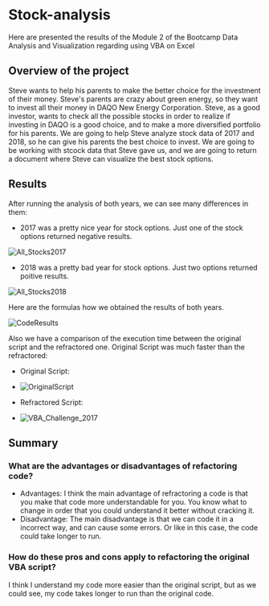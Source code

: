 # Stock-analysis

Here are presented the results of the Module 2 of the Bootcamp Data Analysis and Visualization regarding using VBA on Excel

## Overview of the project

Steve wants to help his parents to make the better choice for the investment of their money. Steve's parents are crazy about green energy, so they want to invest all their money in DAQO New Energy Corporation. Steve, as a good investor, wants to check all the possible stocks in order to realize if investing in DAQO is a good choice, and to make a more diversified portfolio for his parents. We are going to help Steve analyze stock data of 2017 and 2018, so he can give his parents the best choice to invest. We are going to be working with stcock data that Steve gave us, and we are going to return a document where Steve can visualize the best stock options. 

## Results

After running the analysis of both years, we can see many differences in them: 

- 2017 was a pretty nice year for stock options. Just one of the stock options returned negative results. 

![All_Stocks2017](https://user-images.githubusercontent.com/113566508/194195630-73381cb5-9cb3-4dae-a8b4-a32194d41f15.png)

- 2018 was a pretty bad year for stock options. Just two options returned poitive results. 

![All_Stocks2018](https://user-images.githubusercontent.com/113566508/194195819-8b34604e-304e-4b3c-97da-647cc7b105e7.png)

Here are the formulas how we obtained the results of both years. 

![CodeResults](https://user-images.githubusercontent.com/113566508/194196185-c423f396-c59f-48d5-97ad-c092d7416339.png)

Also we have a comparison of the execution time between the original script and the refractored one. Original Script was much faster than the refractored: 

- Original Script: 
- ![OriginalScript](https://user-images.githubusercontent.com/113566508/194196885-a4b583a0-db4c-4d6c-b08c-fa553bcaa480.png)

- Refractored Script: 
- ![VBA_Challenge_2017](https://user-images.githubusercontent.com/113566508/194196979-e2a8302d-5d4f-4e96-94fa-440983031c80.png)

## Summary

### What are the advantages or disadvantages of refactoring code?
- Advantages: I think the main advantage of refractoring a code is that you make that code more understandable for you. You know what to change in order that you could understand it better without cracking it. 
- Disadvantage: The main disadvantage is that we can code it in a incorrect way, and can cause some errors. Or like in this case, the code could take longer to run. 

### How do these pros and cons apply to refactoring the original VBA script?
I think I understand my code more easier than the original script, but as we could see, my code takes longer to run than the original code. 






